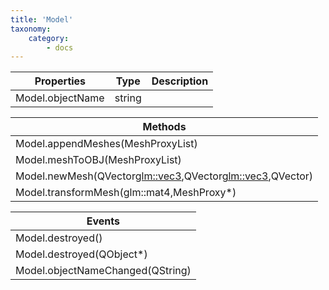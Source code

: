 ```yaml
---
title: 'Model'
taxonomy:
    category:
        - docs
---
```


| Properties       | Type   | Description |
| ---------------- | ------ | ----------- |
| Model.objectName | string |             |

| Methods                                  |
| ---------------------------------------- |
| Model.appendMeshes(MeshProxyList)        |
| Model.meshToOBJ(MeshProxyList)           |
| Model.newMesh(QVector<glm::vec3>,QVector<glm::vec3>,QVector<MeshFace>) |
| Model.transformMesh(glm::mat4,MeshProxy*) |

| Events                           |
| -------------------------------- |
| Model.destroyed()                |
| Model.destroyed(QObject*)        |
| Model.objectNameChanged(QString) |